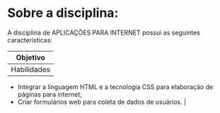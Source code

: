 # Sobre a disciplina:
A disciplina de APLICAÇÕES PARA INTERNET possui as seguintes características:

|Objetivo|
|--------------------------------------------------|
|Habilidades| - Desenvolver páginas para internet;
- Integrar a linguagem HTML e a tecnologia CSS para elaboração de páginas para
internet;
- Criar formulários web para coleta de dados de usuários. |


